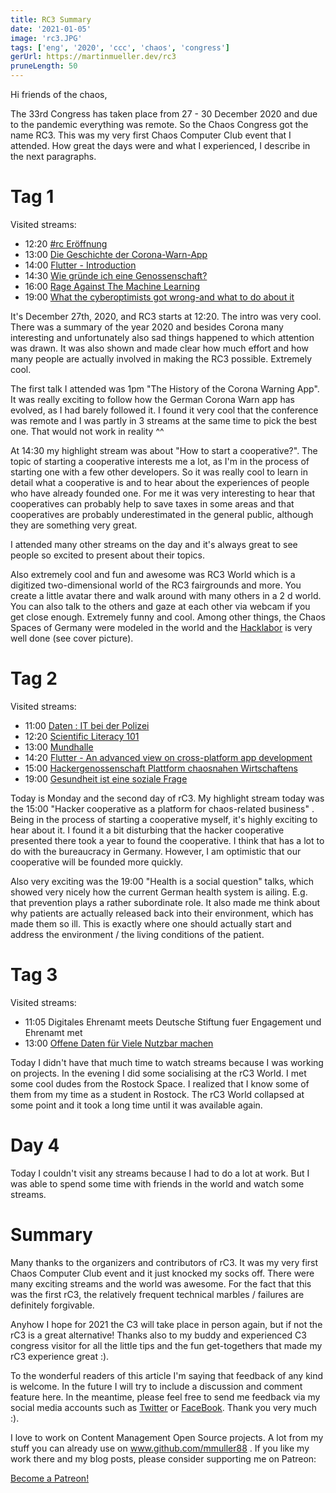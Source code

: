 ```yaml
---
title: RC3 Summary
date: '2021-01-05'
image: 'rc3.JPG'
tags: ['eng', '2020', 'ccc', 'chaos', 'congress']
gerUrl: https://martinmueller.dev/rc3
pruneLength: 50
---
```


Hi friends of the chaos,

The 33rd Congress has taken place from 27 - 30 December 2020 and due to the pandemic everything was remote. So the Chaos Congress got the name RC3. This was my very first Chaos Computer Club event that I attended. How great the days were and what I experienced, I describe in the next paragraphs.

# Tag 1
Visited streams:
* 12:20 [#rc Eröffnung](https://media.ccc.de/v/rc3-11583-rc3_eroffnung)
* 13:00 [Die Geschichte der Corona-Warn-App](https://media.ccc.de/v/rc3-729538-die_geschichte_der_corona_warn_app)
* 14:00 [Flutter - Introduction](https://media.ccc.de/v/rc3-695961-flutter_introduction_into_performant_cross_platform_development)
* 14:30 [Wie gründe ich eine Genossenschaft?](https://media.ccc.de/v/rc3-578923-wie_gruende_ich_eine_genossenschaft)
* 16:00 [Rage Against The Machine Learning](https://media.ccc.de/v/rc3-891673-rage_against_the_machine_learning)
* 19:00 [What the cyberoptimists got wrong-and what to do about it](https://media.ccc.de/v/rc3-11337-what_the_cyberoptimists_got_wrong_-_and_what_to_do_about_it)

It's December 27th, 2020, and RC3 starts at 12:20. The intro was very cool. There was a summary of the year 2020 and besides Corona many interesting and unfortunately also sad things happened to which attention was drawn. It was also shown and made clear how much effort and how many people are actually involved in making the RC3 possible. Extremely cool.

The first talk I attended was 1pm "The History of the Corona Warning App". It was really exciting to follow how the German Corona Warn app has evolved, as I had barely followed it. I found it very cool that the conference was remote and I was partly in 3 streams at the same time to pick the best one. That would not work in reality ^^

At 14:30 my highlight stream was about "How to start a cooperative?". The topic of starting a cooperative interests me a lot, as I'm in the process of starting one with a few other developers. So it was really cool to learn in detail what a cooperative is and to hear about the experiences of people who have already founded one. For me it was very interesting to hear that cooperatives can probably help to save taxes in some areas and that cooperatives are probably underestimated in the general public, although they are something very great.

I attended many other streams on the day and it's always great to see people so excited to present about their topics.

Also extremely cool and fun and awesome was RC3 World which is a digitized two-dimensional world of the RC3 fairgrounds and more. You create a little avatar there and walk around with many others in a 2 d world. You can also talk to the others and gaze at each other via webcam if you get close enough. Extremely funny and cool. Among other things, the Chaos Spaces of Germany were modeled in the world and the [Hacklabor](https://hacklabor.de) is very well done (see cover picture).

# Tag 2
Visited streams:
* 11:00 [Daten : IT bei der Polizei](https://media.ccc.de/v/rc3-110705-datenkanal)
* 12:20 [Scientific Literacy 101](https://media.ccc.de/v/rc3-11430-scientific_literacy_101)
* 13:00 [Mundhalle](https://media.ccc.de/v/rc3-4-mundhalle)
* 14:20 [Flutter - An advanced view on cross-platform app development](https://media.ccc.de/v/rc3-518497-flutter_an_advanced_view_on_cross_platform_app_development)
* 15:00 [Hackergenossenschaft Plattform chaosnahen Wirtschaftens](https://media.ccc.de/v/rc3-990369-hackergenossenschaft_als_plattform_chaosnahen_wirtschaftens)
* 19:00 [Gesundheit ist eine soziale Frage](https://media.ccc.de/v/rc3-10-gesundheit_ist_eine_soziale_frage)

Today is Monday and the second day of rC3. My highlight stream today was the 15:00 "Hacker cooperative as a platform for chaos-related business" . Being in the process of starting a cooperative myself, it's highly exciting to hear about it. I found it a bit disturbing that the hacker cooperative presented there took a year to found the cooperative. I think that has a lot to do with the bureaucracy in Germany. However, I am optimistic that our cooperative will be founded more quickly.

Also very exciting was the 19:00 "Health is a social question" talks, which showed very nicely how the current German health system is ailing. E.g. that prevention plays a rather subordinate role. It also made me think about why patients are actually released back into their environment, which has made them so ill. This is exactly where one should actually start and address the environment / the living conditions of the patient.

# Tag 3
Visited streams:
* 11:05 Digitales Ehrenamt meets Deutsche Stiftung fuer Engagement und Ehrenamt met
* 13:00 [Offene Daten für Viele Nutzbar machen](https://media.ccc.de/v/rc3-2020-157-offene-daten-fr-viele-nutzbar-machen)

Today I didn't have that much time to watch streams because I was working on projects. In the evening I did some socialising at the rC3 World. I met some cool dudes from the Rostock Space. I realized that I know some of them from my time as a student in Rostock. The rC3 World collapsed at some point and it took a long time until it was available again.

# Day 4
Today I couldn't visit any streams because I had to do a lot at work. But I was able to spend some time with friends in the world and watch some streams.

# Summary
Many thanks to the organizers and contributors of rC3. It was my very first Chaos Computer Club event and it just knocked my socks off. There were many exciting streams and the world was awesome. For the fact that this was the first rC3, the relatively frequent technical marbles / failures are definitely forgivable.

Anyhow I hope for 2021 the C3 will take place in person again, but if not the rC3 is a great alternative! Thanks also to my buddy and experienced C3 congress visitor for all the little tips and the fun get-togethers that made my rC3 experience great :).

To the wonderful readers of this article I'm saying that feedback of any kind is welcome. In the future I will try to include a discussion and comment feature here. In the meantime, please feel free to send me feedback via my social media accounts such as [Twitter](https://twitter.com/MartinMueller_) or [FaceBook](https://www.facebook.com/martin.muller.10485). Thank you very much :).

I love to work on Content Management Open Source projects. A lot from my stuff you can already use on www.github.com/mmuller88 . If you like my work there and my blog posts, please consider supporting me on Patreon:

<a href="https://www.patreon.com/bePatron?u=29010217" data-patreon-widget-type="become-patron-button">Become a Patreon!</a><script async src="https://c6.patreon.com/becomePatronButton.bundle.js"></script>